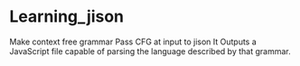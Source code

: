 # Learning_jison

Make context free grammar
Pass CFG at input to jison 
It Outputs a JavaScript file capable of parsing the language described by that grammar.
